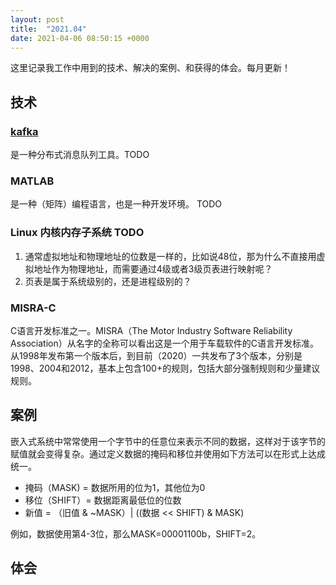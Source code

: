 ```yaml
---
layout: post
title:  "2021.04"
date: 2021-04-06 08:50:15 +0000   
---
```


这里记录我工作中用到的技术、解决的案例、和获得的体会。每月更新！

技术
----

### [kafka](https://blog.csdn.net/weixin_45366499/article/details/106943229) 

是一种分布式消息队列工具。TODO

### MATLAB

是一种（矩阵）编程语言，也是一种开发环境。 TODO

### Linux 内核内存子系统 TODO

1. 通常虚拟地址和物理地址的位数是一样的，比如说48位，那为什么不直接用虚拟地址作为物理地址，而需要通过4级或者3级页表进行映射呢？
2. 页表是属于系统级别的，还是进程级别的？

### MISRA-C

C语言开发标准之一。MISRA（The Motor Industry Software Reliability Association）从名字的全称可以看出这是一个用于车载软件的C语言开发标准。从1998年发布第一个版本后，到目前（2020）一共发布了3个版本，分别是1998、2004和2012，基本上包含100+的规则，包括大部分强制规则和少量建议规则。

案例
----

嵌入式系统中常常使用一个字节中的任意位来表示不同的数据，这样对于该字节的赋值就会变得复杂。通过定义数据的掩码和移位并使用如下方法可以在形式上达成统一。

   * 掩码（MASK) = 数据所用的位为1，其他位为0
   * 移位（SHIFT）= 数据距离最低位的位数
   * 新值 = （旧值 & ~MASK）| ((数据 << SHIFT) & MASK)

例如，数据使用第4-3位，那么MASK=00001100b，SHIFT=2。

体会
----
